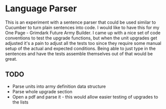 # Language Parser

This is an experiment with a sentence parser that could be used similar to
Cucumber to turn plain sentences into code. I would like to have this for my
One Page - Grimdark Future Army Builder. I came up with a nice set of code
conventions to test the upgrade functions, but when the unit upgrades get
adjusted it's a pain to adjust all the tests too since they require some manual
setup of the actual and expected conditions. Being able to just type in the
sentences and have the tests assemble themselves out of that would be great.

## TODO

   * Parse units into army definition data structure
   * Parse whole upgrade section
   * Open a pdf and parse it - this would allow easier testing of upgrades to the lists
